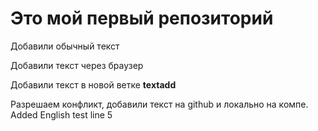 # Это мой первый репозиторий

Добавили обычный текст

Добавили текст через браузер

Добавили текст в новой ветке **textadd**


Разрешаем конфликт, добавили текст на github и локально на компе. Added English test line 5
